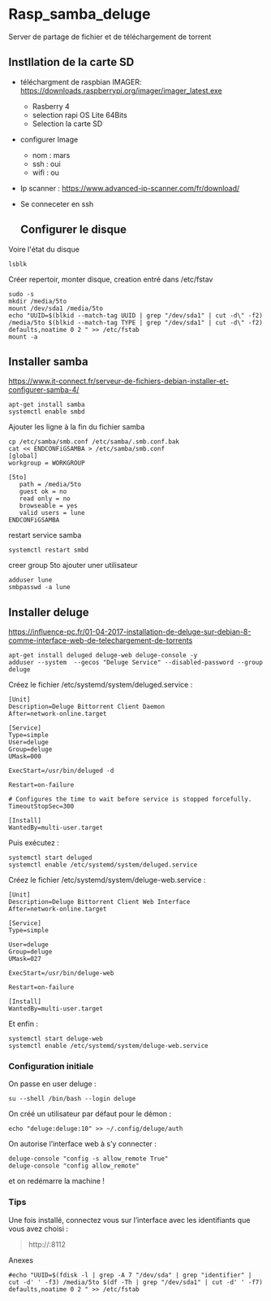 # Rasp_samba_deluge
Server de partage de fichier et de téléchargement de torrent

## Instllation de la carte SD
- téléchargment de raspbian IMAGER: https://downloads.raspberrypi.org/imager/imager_latest.exe
  * Rasberry 4
  * selection rapi OS Lite 64Bits
  * Selection la carte SD
- configurer Image
  * nom : mars
  * ssh : oui
  * wifi : ou
- Ip scanner : https://www.advanced-ip-scanner.com/fr/download/
- Se conneceter en ssh

  ## Configurer le disque
Voire l'état du disque
```
lsblk
```
Créer repertoir, monter disque, creation entré dans /etc/fstav
```
sudo -s
mkdir /media/5to
mount /dev/sda1 /media/5to
echo "UUID=$(blkid --match-tag UUID | grep "/dev/sda1" | cut -d\" -f2) /media/5to $(blkid --match-tag TYPE | grep "/dev/sda1" | cut -d\" -f2) defaults,noatime 0 2 " >> /etc/fstab
mount -a 
```
## Installer samba
https://www.it-connect.fr/serveur-de-fichiers-debian-installer-et-configurer-samba-4/
```
apt-get install samba
systemctl enable smbd
```
Ajouter les ligne à la fin du fichier samba
```
cp /etc/samba/smb.conf /etc/samba/.smb.conf.bak
cat << ENDCONFiGSAMBA > /etc/samba/smb.conf
[global]
workgroup = WORKGROUP

[5to]
   path = /media/5to
   guest ok = no
   read only = no
   browseable = yes
   valid users = lune
ENDCONFiGSAMBA

```
restart service samba
```
systemctl restart smbd
```
creer group 5to ajouter uner utilisateur
```
adduser lune
smbpasswd -a lune
```
## Installer deluge
https://influence-pc.fr/01-04-2017-installation-de-deluge-sur-debian-8-comme-interface-web-de-telechargement-de-torrents
```
apt-get install deluged deluge-web deluge-console -y
adduser --system  --gecos "Deluge Service" --disabled-password --group deluge
```

Créez le fichier /etc/systemd/system/deluged.service :
```
[Unit]
Description=Deluge Bittorrent Client Daemon
After=network-online.target

[Service]
Type=simple
User=deluge
Group=deluge
UMask=000

ExecStart=/usr/bin/deluged -d

Restart=on-failure

# Configures the time to wait before service is stopped forcefully.
TimeoutStopSec=300

[Install]
WantedBy=multi-user.target
```
Puis exécutez :
```
systemctl start deluged
systemctl enable /etc/systemd/system/deluged.service
```

Créez le fichier /etc/systemd/system/deluge-web.service :
```
[Unit]
Description=Deluge Bittorrent Client Web Interface
After=network-online.target

[Service]
Type=simple

User=deluge
Group=deluge
UMask=027

ExecStart=/usr/bin/deluge-web

Restart=on-failure

[Install]
WantedBy=multi-user.target
```
Et enfin :
```
systemctl start deluge-web
systemctl enable /etc/systemd/system/deluge-web.service
```

### Configuration initiale

On passe en user deluge :
```
su --shell /bin/bash --login deluge
```
On créé un utilisateur par défaut pour le démon :
```
echo "deluge:deluge:10" >> ~/.config/deluge/auth
```
On autorise l’interface web à s’y connecter :
```
deluge-console "config -s allow_remote True"
deluge-console "config allow_remote"
```
et on redémarre la machine !

### Tips
Une fois installé, connectez vous sur l’interface avec les identifiants que vous avez choisi :

> http://<serveur>:8112


Anexes
```
#echo "UUID=$(fdisk -l | grep -A 7 "/dev/sda" | grep "identifier" | cut -d' ' -f3) /media/5to $(df -Th | grep "/dev/sda1" | cut -d' ' -f7) defaults,noatime 0 2 " >> /etc/fstab
```
